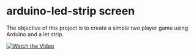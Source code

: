 # arduino-led-strip screen

The objective of this project is to create a simple two player game using Arduino and a let strip.

[![Watch the Video](video_thumbnail.jpg)]([video_raw_url](https://github.com/JosepAnSabate/arduino-led-strip/)https://github.com/JosepAnSabate/arduino-led-strip/video.mp4)

